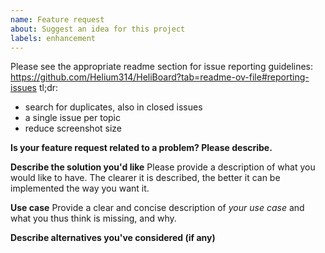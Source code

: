 ```yaml
---
name: Feature request
about: Suggest an idea for this project
labels: enhancement
---
```


Please see the appropriate readme section for issue reporting guidelines: https://github.com/Helium314/HeliBoard?tab=readme-ov-file#reporting-issues
tl;dr:
* search for duplicates, also in closed issues
* a single issue per topic
* reduce screenshot size

<!-- issue template below, please remove above text before submitting (and the template too if you think it's a good idea) -->

**Is your feature request related to a problem? Please describe.**

**Describe the solution you'd like**
Please provide a description of what you would like to have. The clearer it is described, the better it can be implemented the way you want it.

**Use case**
Provide a clear and concise description of *your use case* and what you thus think is missing, and why.

**Describe alternatives you've considered (if any)**
